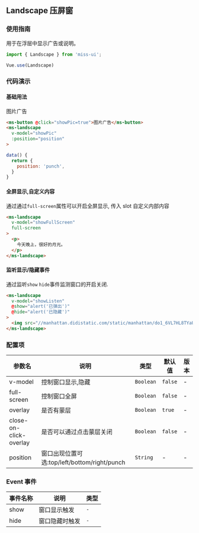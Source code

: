## Landscape 压屏窗

### 使用指南

用于在浮层中显示广告或说明。

```js
import { Landscape } from 'miss-ui';

Vue.use(Landscape)
```

### 代码演示

#### 基础用法

图片广告

```html
<ms-button @click="showPic=true">图片广告</ms-button>
<ms-landscape
  v-model="showPic"
  :position="position"
>
```

```javascript
data() {
  return {
    position: 'punch',
  }
}
```

#### 全屏显示,自定义内容

通过通过`full-screen`属性可以开启全屏显示, 传入 slot 自定义内部内容

```html
<ms-landscape
  v-model="showFullScreen"
  full-screen
>
  <p>
    今天晚上，很好的月光。
  </p>
</ms-landscape>
```

#### 监听显示/隐藏事件

通过监听`show` `hide`事件监测窗口的开启关闭.

```html
<ms-landscape
  v-model="showListen"
  @show="alert('已弹出')"
  @hide="alert('已隐藏')"
>
  <img src="//manhattan.didistatic.com/static/manhattan/do1_6VL7HL8TYaUMsIfygfpz">
</ms-landscape>
```

### 配置项

| 参数名 | 说明 | 类型 | 默认值 | 版本 |
|------|------|------|------|------|
| v-model | 控制窗口显示,隐藏 | `Boolean` | `false` | - |
| full-screen | 控制窗口全屏 | `Boolean` | `false` | - |
| overlay | 是否有蒙层	 | `Boolean` | `true` | - |
| close-on-click-overlay | 是否可以通过点击蒙层关闭 | `Boolean` | `false` | - |
| position | 窗口出现位置可选:top/left/bottom/right/punch	 | `String` | - | - |



### Event 事件

| 事件名称 | 说明 | 类型 |
|------|------|------|
| show | 窗口显示触发 | `-` |
| hide | 窗口隐藏时触发 | `-` |
